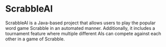 # ScrabbleAI
ScrabbleAI is a Java-based project that allows users to play the popular word game Scrabble in an automated manner. Additionally, it includes a tournament feature where multiple different AIs can compete against each other in a game of Scrabble.
